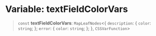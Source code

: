 # Variable: textFieldColorVars

> `const` **textFieldColorVars**: `MapLeafNodes`\<\{ `description`: \{ `color`: `string`; \}; `error`: \{ `color`: `string`; \}; \}, `CSSVarFunction`\>
